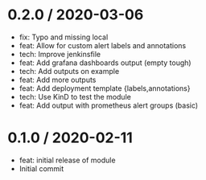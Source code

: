 
0.2.0 / 2020-03-06
==================

  * fix: Typo and missing local
  * feat: Allow for custom alert labels and annotations
  * tech: Improve jenkinsfile
  * feat: Add grafana dashboards output (empty tough)
  * tech: Add outputs on example
  * feat: Add more outputs
  * feat: Add deployment template {labels,annotations}
  * tech: Use KinD to test the module
  * feat: Add output with prometheus alert groups (basic)

0.1.0 / 2020-02-11
==================

  * feat: initial release of module
  * Initial commit
